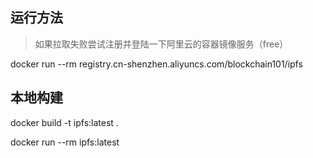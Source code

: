 ##  运行方法
> 如果拉取失败尝试注册并登陆一下阿里云的容器镜像服务（free）

docker run --rm registry.cn-shenzhen.aliyuncs.com/blockchain101/ipfs

## 本地构建

docker build -t ipfs:latest .

docker run --rm ipfs:latest
